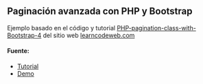 ## Paginación avanzada con PHP y Bootstrap

Ejemplo basado en el código y tutorial [PHP-pagination-class-with-Bootstrap-4](https://learncodeweb.com/php/php-pagination-class-with-bootstrap-4/) del sitio web [learncodeweb.com](https://learncodeweb.com/)


#### Fuente:
* [Tutorial](https://learncodeweb.com/php/php-pagination-class-with-bootstrap-4/)
* [Demo](https://learncodeweb.com/demo/php/php-pagination-class-with-bootstrap-4/index.php?tb1=Africa)
